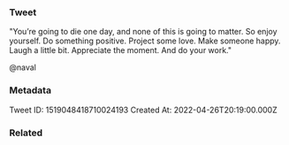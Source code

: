 ### Tweet
"You’re going to die one day, and none of this is going to matter. So enjoy yourself. Do something positive. Project some love. Make someone happy. Laugh a little bit. Appreciate the moment. And do your work."

@naval

### Metadata
Tweet ID: 1519048418710024193
Created At: 2022-04-26T20:19:00.000Z

### Related

